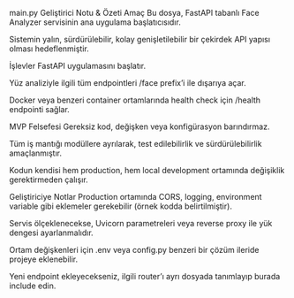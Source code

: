 main.py Geliştirici Notu & Özeti
Amaç
Bu dosya, FastAPI tabanlı Face Analyzer servisinin ana uygulama başlatıcısıdır.

Sistemin yalın, sürdürülebilir, kolay genişletilebilir bir çekirdek API yapısı olması hedeflenmiştir.

İşlevler
FastAPI uygulamasını başlatır.

Yüz analiziyle ilgili tüm endpointleri /face prefix’i ile dışarıya açar.

Docker veya benzeri container ortamlarında health check için /health endpointi sağlar.

MVP Felsefesi
Gereksiz kod, değişken veya konfigürasyon barındırmaz.

Tüm iş mantığı modüllere ayrılarak, test edilebilirlik ve sürdürülebilirlik amaçlanmıştır.

Kodun kendisi hem production, hem local development ortamında değişiklik gerektirmeden çalışır.

Geliştiriciye Notlar
Production ortamında CORS, logging, environment variable gibi eklemeler gerekebilir (örnek kodda belirtilmiştir).

Servis ölçeklenecekse, Uvicorn parametreleri veya reverse proxy ile yük dengesi ayarlanmalıdır.

Ortam değişkenleri için .env veya config.py benzeri bir çözüm ileride projeye eklenebilir.

Yeni endpoint ekleyecekseniz, ilgili router’ı ayrı dosyada tanımlayıp burada include edin.

